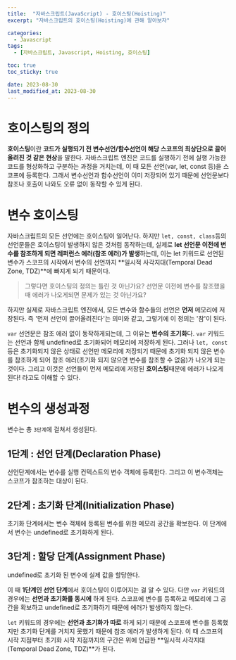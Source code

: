 ```yaml
---
title:  "자바스크립트(JavaScript) - 호이스팅(Hoisting)"
excerpt: "자바스크립트의 호이스팅(Hoisting)에 관해 알아보자"

categories:
  - Javascript
tags:
  - [자바스크립트, Javascript, Hoisting, 호이스팅]

toc: true
toc_sticky: true

date: 2023-08-30
last_modified_at: 2023-08-30
---
```


# 호이스팅의 정의
**호이스팅**이란 **코드가 실행되기 전 변수선언/함수선언이 해당 스코프의 최상단으로 끌어올려진 것 같은 현상**을 말한다. 자바스크립트 엔진은 코드를 실행하기 전에 실행 가능한 코드를 형상화하고 구분하는 과정을 거치는데, 이 때 모든 선언(var, let, const 등)을 스코프에 등록한다. 그래서 변수선언과 함수선언이 이미 저장되어 있기 때문에 선언문보다 참조나 호출이 나와도 오류 없이 동작할 수 있게 된다.

# 변수 호이스팅
자바스크립트의 모든 선언에는 호이스팅이 일어난다. 하지만 ``let, const, class``등의 선언문들은 호이스팅이 발생하지 않은 것처럼 동작하는데, 실제로 **let 선언문 이전에 변수를 참조하게 되면 레퍼런스 에러(참조 에러)가 발생**하는데, 이는 let 키워드로 선언된 변수가 스코프의 시작에서 변수의 선언까지 **일시적 사각지대(Temporal Dead Zone, TDZ)**에 빠지게 되기 때문이다.

> 그렇다면 호이스팅의 정의는 틀린 것 아닌가요? 선언문 이전에 변수를 참조했을 때 에러가 나오게되면 문제가 있는 것 아닌가요?

하지만 실제로 자바스크립트 엔진에서, 모든 변수와 함수들의 선언은 **먼저** 메모리에 저장된다. 즉 '먼저 선언이 끌어올려진다'는 의미와 같고, 그렇기에 이 정의는 '참'이 된다.

``var`` 선언문은 참조 에러 없이 동작하게되는데, 그 이유는 **변수의 초기화**다. ``var`` 키워드는 선언과 함께 undefined로 초기화되어 메모리에 저장하게 된다. 그러나 ``let, const``등은 초기화되지 않은 상태로 선언만 메모리에 저장되기 때문에 초기화 되지 않은 변수를 참조하게 되어 참조 에러(초기화 되지 않으면 변수를 참조할 수 없음)가 나오게 되는 것이다. 그리고 이것은 선언들이 먼저 메모리에 저장된 **호이스팅**때문에 에러가 나오게 된다! 라고도 이해할 수 있다.

# 변수의 생성과정
변수는 총 ``3단계``에 걸쳐서 생성된다.

## 1단계 : 선언 단계(Declaration Phase)
선언단계에서는 변수를 실행 컨텍스트의 변수 객체에 등록한다. 그리고 이 변수객체는 스코프가 참조하는 대상이 된다.

## 2단계 : 초기화 단계(Initialization Phase)
초기화 단계에서는 변수 객체에 등록된 변수를 위한 메모리 공간을 확보한다. 이 단계에서 변수는 undefined로 초기화하게 된다.

## 3단계 : 할당 단계(Assignment Phase)
undefined로 초기화 된 변수에 실제 값을 할당한다.

이 때 **1단계인 선언 단계**에서 호이스팅이 이루어지는 걸 알 수 있다. 다만
``var`` 키워드의 경우에는 **선언과 초기화를 동시에** 하게 된다. 스코프에 변수를 등록하고 메모리에 그 공간을 확보하고 undefined로 초기화하기 때문에 에러가 발생하지 않는다.

``let`` 키워드의 경우에는 **선언과 초기화가 따로** 하게 되기 때문에 스코프에 변수를 등록했지만 초기화 단계를 거치지 못했기 때문에 참조 에러가 발생하게 된다. 이 때 스코프의 시작 지점부터 초기화 시작 지점까지의 구간은 위에 언급한 **일시적 사각지대(Temporal Dead Zone, TDZ)**가 된다. 